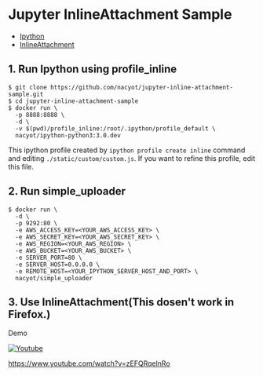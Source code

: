 # Jupyter InlineAttachment Sample

* [Ipython](https://github.com/ipython/ipython)
* [InlineAttachment](https://github.com/Rovak/InlineAttachment)

## 1. Run Ipython using profile_inline 

```
$ git clone https://github.com/nacyot/jupyter-inline-attachment-sample.git
$ cd jupyter-inline-attachment-sample
$ docker run \
  -p 8888:8888 \
  -d \
  -v $(pwd)/profile_inline:/root/.ipython/profile_default \
  nacyot/ipython-python3:3.0.dev
```

This ipython profile created by `ipython profile create inline` command and editing `./static/custom/custom.js`. If you want to refine this profile, edit this file.

## 2. Run simple_uploader

```
$ docker run \
  -d \
  -p 9292:80 \
  -e AWS_ACCESS_KEY=<YOUR_AWS_ACCESS_KEY> \
  -e AWS_SECRET_KEY=<YOUR_AWS_SECRET_KEY> \
  -e AWS_REGION=<YOUR_AWS_REGION> \
  -e AWS_BUCKET=<YOUR_AWS_BUCKET> \
  -e SERVER_PORT=80 \
  -e SERVER_HOST=0.0.0.0 \
  -e REMOTE_HOST=<YOUR_IPYTHON_SERVER_HOST_AND_PORT> \
  nacyot/simple_uploader
```

## 3. Use InlineAttachment(This dosen't work in Firefox.)

Demo

[![Youtube](http://img.youtube.com/vi/zEFQRqelnRo/0.jpg)](http://youtu.be/zEFQRqelnRo)

https://www.youtube.com/watch?v=zEFQRqelnRo
